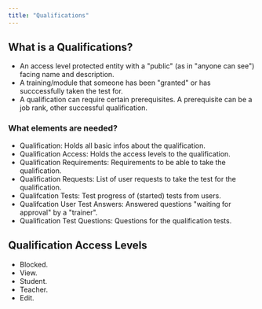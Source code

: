 ```yaml
---
title: "Qualifications"
---
```


## What is a Qualifications?

* An access level protected entity with a "public" (as in "anyone can see") facing name and description.
* A training/module that someone has been "granted" or has succcessfully taken the test for.
* A qualification can require certain prerequisites. A prerequisite can be a job rank, other successful qualification.

### What elements are needed?

* Qualification: Holds all basic infos about the qualification.
* Qualification Access: Holds the access levels to the qualification.
* Qualification Requirements: Requirements to be able to take the qualification.
* Qualification Requests: List of user requests to take the test for the qualification.
* Qualifcation Tests: Test progress of (started) tests from users.
* Qualifcation User Test Answers: Answered questions "waiting for approval" by a "trainer".
* Qualification Test Questions: Questions for the qualification tests.

## Qualification Access Levels

* Blocked.
* View.
* Student.
* Teacher.
* Edit.
